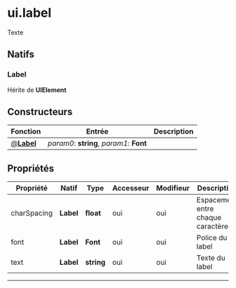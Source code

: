 # ui.label

Texte
## Natifs
### Label
Hérite de **UIElement**
## Constructeurs
|Fonction|Entrée|Description|
|-|-|-|
|[@**Label**](#ctor_0)| *param0*: **string**,  *param1*: **Font**||
## Propriétés
|Propriété|Natif|Type|Accesseur|Modifieur|Description|
|-|-|-|-|-|-|
|charSpacing|**Label**|**float**|oui|oui|Espacement entre chaque caractère|
|font|**Label**|**Font**|oui|oui|Police du label|
|text|**Label**|**string**|oui|oui|Texte du label|


***
